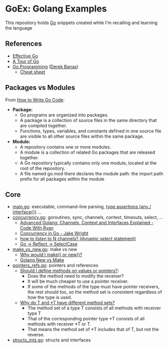# GoEx: Golang Examples

This repository holds [Go](https://go.dev/) snippets created while I'm recalling and learning the language

## References

* [Effective Go](https://go.dev/doc/effective_go)
* [A Tour of Go](https://go.dev/tour/)
* [Go Programming](https://www.youtube.com/watch?v=CF9S4QZuV30) ([Derek Banas](https://www.youtube.com/@derekbanas))
  * [Cheat sheet](https://www.newthinktank.com/2015/02/go-programming-tutorial/)

## Packages vs Modules

From [How to Write Go Code](https://go.dev/doc/code):

* **Package:**
  * Go programs are organized into packages.
  * A package is a collection of source files in the same directory that are compiled together.
  * Functions, types, variables, and constants defined in one source file are visible to all other source files within the same package.
* **Module:**
  * A repository contains one or more modules.
  * A module is a collection of related Go packages that are released together.
  * A Go repository typically contains only one module, located at the root of the repository.
  * A file named go.mod there declares the module path: the import path prefix for all packages within the module

## Core

- [main.go](https://github.com/sfmunoz/goex/blob/main/main.go): executable, command-line parsing, [type assertions (any / interface{})](https://go.dev/tour/methods/15) ...
- [concurrency.go](https://github.com/sfmunoz/goex/blob/main/concurrency/concurrency.go): goroutines, sync, channels, context, timeouts, select, ...
  - [Advanced Golang: Channels, Context and Interfaces Explained - Code With Ryan](https://www.youtube.com/watch?v=VkGQFFl66X4)
  - [Concurrency in Go - Jake Wright](https://www.youtube.com/watch?v=LvgVSSpwND8)
  - [how to listen to N channels? (dynamic select statement)](https://stackoverflow.com/questions/19992334/how-to-listen-to-n-channels-dynamic-select-statement)
  - [Go → Reflect → SelectCase](https://pkg.go.dev/reflect#SelectCase)
- [make_vs_new.go](https://github.com/sfmunoz/goex/blob/main/make_vs_new/make_vs_new.go): make vs new
  - [Why would I make() or new()?](https://stackoverflow.com/questions/9320862/why-would-i-make-or-new)
  - [Golang New vs Make](https://medium.com/learn-code/golang-new-vs-make-8a4dbd84e92b)
- [pointers_refs.go](https://github.com/sfmunoz/goex/blob/main/pointers_refs/pointers_refs.go): pointers and references
  - [Should I define methods on values or pointers?](https://go.dev/doc/faq#methods_on_values_or_pointers):
    - Does the method need to modify the receiver?
    - It will be much cheaper to use a pointer receiver.
    - If some of the methods of the type must have pointer receivers, the rest should too, so the method set is consistent regardless of how the type is used.
  - [Why do T and *T have different method sets?](https://go.dev/doc/faq#different_method_sets)
    - The method set of a type T consists of all methods with receiver type T
    - That of the corresponding pointer type *T consists of all methods with receiver *T or T.
    - That means the method set of *T includes that of T, but not the reverse.
- [structs_ints.go](https://github.com/sfmunoz/goex/blob/main/structs_ints/structs_ints.go): structs and interfaces
